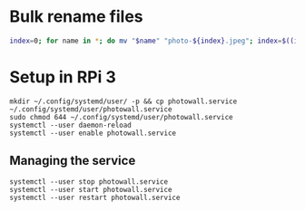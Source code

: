 
# Bulk rename files
```sh
index=0; for name in *; do mv "$name" "photo-${index}.jpeg"; index=$((index+1)); done
```

# Setup in RPi 3
```
mkdir ~/.config/systemd/user/ -p && cp photowall.service ~/.config/systemd/user/photowall.service
sudo chmod 644 ~/.config/systemd/user/photowall.service
systemctl --user daemon-reload
systemctl --user enable photowall.service
```

## Managing the service
```
systemctl --user stop photowall.service
systemctl --user start photowall.service
systemctl --user restart photowall.service
```